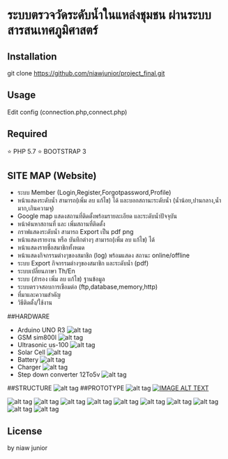 # ระบบตรวจวัดระดับน้ำในแหล่งชุมชน ผ่านระบบสารสนเทศภูมิศาสตร์

## Installation
git clone https://github.com/niawjunior/project_final.git

## Usage
Edit config (connection.php,connect.php)
## Required
:star: PHP 5.7
:star: BOOTSTRAP 3
## SITE MAP (Website)
*  ระบบ Member (Login,Register,Forgotpassword,Profile)
*  หน้าแสดงระดับน้ำ สามารถ(เพิ่ม ลบ แก้ไข) ได้ และบอกสถานะระดับน้ำ (น้ำน้อย,ปานกลาง,น้ำมาก,เกินความจุ)
*  Google map แสดงสถานที่ติดตั้งพร้อมรายละเอียด และระดับน้ำปัจจุบัน
*  หน้าค้นหาสถานที่ และ เพิ่มสถานที่ติดตั้ง
*  กราฟแสดงระดับน้ำ สามารถ Export เป็น pdf png
*  หน้าแสดงรายงาน หรือ บันทึกต่างๆ  สามารถ(เพิ่ม ลบ แก้ไข) ได้
*  หน้าแสดงรายชื่อสมาชิกทั้งหมด
*  หน้าแสดงกิจกรรมต่างๆของสมาชิก (log) พร้อมแสดง สถานะ online/offline
*  ระบบ Export กิจกรรมต่างๆของสมาชิก และระดับน้ำ (pdf)
*  ระบบเปลี่ยนภาษา Th/En
*  ระบบ (สำรอง เพิ่ม ลบ แก้ไข) ฐานข้อมูล
*  ระบบตรวจสอบการเชือมต่อ (ftp,database,memory,http)
*  ที่มาและความสำคัญ
*  วิธีติดตั้ง/ใช้งาน

##HARDWARE
* Arduino UNO R3
![alt tag](http://i.imgur.com/D9WYC4C.jpg)
* GSM sim800l
![alt tag](http://i.imgur.com/WZquKqD.jpg)
* Ultrasonic us-100
![alt tag](http://www.hobbytronics.co.za/content/images/thumbs/0003199_ultrasonic-distance-measuring-transducer-us-100.jpeg)
* Solar Cell
![alt tag](http://ample-solar.com/wp-content/uploads/2015/08/3.jpg)
* Battery
![alt tag](https://static.rapidonline.com/catalogueimages/Product/S18-1157P01WL.jpg)
* Charger
![alt tag](http://vleindia.com/admin/uploads/1404650117.jpg)
* Step down converter 12To5v
![alt tag](http://i.ebayimg.com/images/g/XccAAOSwYSlXhIFg/s-l300.jpg)


##STRUCTURE
![alt tag](http://i.imgur.com/6ZPcfQB.png)
##PROTOTYPE
![alt tag](http://i.imgur.com/szTE0lN.jpg)
[![IMAGE ALT TEXT](http://i.imgur.com/szTE0lN.jpg)](https://sketchfab.com/models/188963cc19044f4b80bf93b26aedec30/embed "3D Model")

![alt tag](http://i.imgur.com/C9y66My.png)
![alt tag](http://imgur.com/dZMdY5r.png)
![alt tag](http://i.imgur.com/YkNbOg0.png)
![alt tag](http://i.imgur.com/Z4m9rsk.png)
![alt tag](http://i.imgur.com/86nhXs2.png)
![alt tag](http://i.imgur.com/VKI7060.png)
![alt tag](http://i.imgur.com/rVmY8Nj.png)
![alt tag](http://i.imgur.com/LoUz3zl.png)
![alt tag](http://i.imgur.com/BORXmQK.png)
![alt tag](http://i.imgur.com/BORXmQK.png)

## License
by niaw junior


